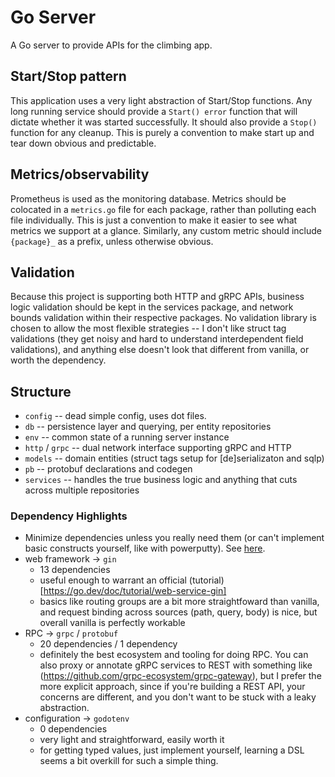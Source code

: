 # Go Server

A Go server to provide APIs for the climbing app.

## Start/Stop pattern

This application uses a very light abstraction of Start/Stop functions. Any long running service
should provide a `Start() error` function that will dictate whether it was started successfully.
It should also provide a `Stop()` function for any cleanup. This is purely a convention to make
start up and tear down obvious and predictable.

## Metrics/observability

Prometheus is used as the monitoring database. Metrics should be colocated in a `metrics.go` file
for each package, rather than polluting each file individually. This is just a convention to
make it easier to see what metrics we support at a glance. Similarly, any custom metric should
include `{package}_` as a prefix, unless otherwise obvious.

## Validation

Because this project is supporting both HTTP and gRPC APIs, business logic validation should be
kept in the services package, and network bounds validation within their respective packages.
No validation library is chosen to allow the most flexible strategies -- I don't like struct tag
validations (they get noisy and hard to understand interdependent field validations), and anything
else doesn't look that different from vanilla, or worth the dependency.

## Structure

* `config` -- dead simple config, uses dot files.
* `db` -- persistence layer and querying, per entity repositories
* `env` -- common state of a running server instance
* `http` / `grpc` -- dual network interface supporting gRPC and HTTP
* `models` -- domain entities (struct tags setup for [de]serializaton and sqlp)
* `pb` -- protobuf declarations and codegen 
* `services` -- handles the true business logic and anything that cuts across multiple repositories

### Dependency Highlights

* Minimize dependencies unless you really need them (or can't implement basic constructs yourself,
  like with powerputty). See [here](https://docs.google.com/presentation/d/e/2PACX-1vSmIbSwh1_DXKEMU5YKgYpt5_b4yfOfpfEOKS5_cvtLdiHsX6zt-gNeisamRuCtDtCb2SbTafTI8V47/pub?start=false&loop=false&delayms=3000&slide=id.g2f8587b72c7_0_243).
* web framework -> `gin`
  * 13 dependencies
  * useful enough to warrant an official (tutorial)[https://go.dev/doc/tutorial/web-service-gin]
  * basics like routing groups are a bit more straightfoward than vanilla, and request binding
    across sources (path, query, body) is nice, but overall vanilla is perfectly workable
* RPC -> `grpc` / `protobuf`
  * 20 dependencies / 1 dependency
  * definitely the best ecosystem and tooling for doing RPC. You can also proxy or annotate gRPC
    services to REST with something like (https://github.com/grpc-ecosystem/grpc-gateway), but I
    prefer the more explicit approach, since if you're building a REST API, your concerns are 
    different, and you don't want to be stuck with a leaky abstraction.
* configuration -> `godotenv`
  * 0 dependencies
  * very light and straightforward, easily worth it
  * for getting typed values, just implement yourself, learning a DSL seems a bit overkill for such
    a simple thing.